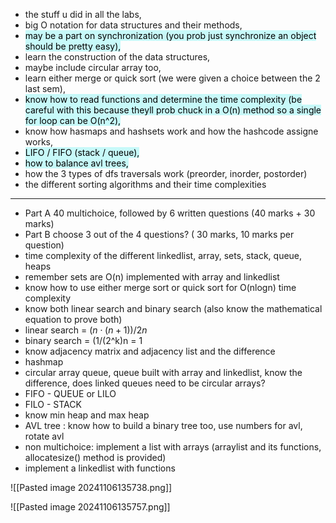 - the stuff u did in all the labs, 
- big O notation for data structures and their methods, 
- <mark style="background: #ABF7F7A6;">may be a part on synchronization (you prob just synchronize an object should be pretty easy), </mark>
- learn the construction of the data structures, 
- maybe include circular array too, 
- learn either merge or quick sort (we were given a choice between the 2 last sem),
- <mark style="background: #ABF7F7A6;">know how to read functions and determine the time complexity (be careful with this because theyll prob chuck in a O(n) method so a single for loop can be O(n^2),</mark>
- know how hasmaps and hashsets work and how the hashcode assigne works, 
- <mark style="background: #ABF7F7A6;">LIFO / FIFO (stack / queue),</mark>
- <mark style="background: #ABF7F7A6;">how to balance avl trees,</mark>
- how the 3 types of dfs traversals work (preorder, inorder, postorder) 
- the different sorting algorithms and their time complexities
---

- Part A 40 multichoice, followed by 6 written questions (40 marks + 30 marks)
- Part B choose 3 out of the 4 questions? ( 30 marks, 10 marks per question)
- time complexity of the different linkedlist, array, sets, stack, queue, heaps
- remember sets are O(n) implemented with array and linkedlist
- know how to use either merge sort or quick sort for O(nlogn) time complexity
- know both linear search and binary search (also know the mathematical equation to prove both)
- linear search = $(n⋅(n+1)​)/2n$
- binary search = (1/(2^k)n = 1
- know adjacency matrix and adjacency list and the difference
- hashmap
- circular array queue, queue built with array and linkedlist, know the difference, does linked queues need to be circular arrays?
- FIFO - QUEUE or LILO
- FILO - STACK
- know min heap and max heap
- AVL tree : know how to build a binary tree too, use numbers for avl, rotate avl
- non multichoice: implement a list with arrays (arraylist and its functions, allocatesize() method is provided)
- implement a linkedlist with functions

![[Pasted image 20241106135738.png]]

![[Pasted image 20241106135757.png]]
